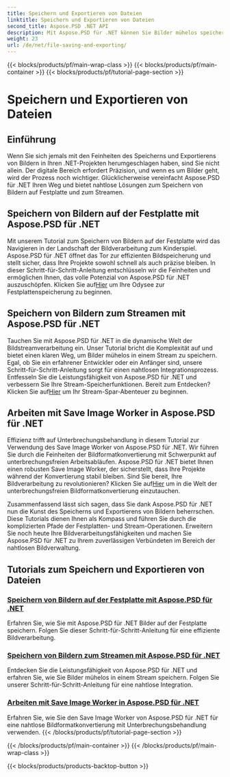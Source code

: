 ```yaml
---
title: Speichern und Exportieren von Dateien
linktitle: Speichern und Exportieren von Dateien
second_title: Aspose.PSD .NET API
description: Mit Aspose.PSD für .NET können Sie Bilder mühelos speichern und exportieren. Folgen Sie unseren Schritt-für-Schritt-Tutorials für effiziente Festplatten- und Streamvorgänge.
weight: 23
url: /de/net/file-saving-and-exporting/
---
```


{{< blocks/products/pf/main-wrap-class >}}
{{< blocks/products/pf/main-container >}}
{{< blocks/products/pf/tutorial-page-section >}}

# Speichern und Exportieren von Dateien

## Einführung

Wenn Sie sich jemals mit den Feinheiten des Speicherns und Exportierens von Bildern in Ihren .NET-Projekten herumgeschlagen haben, sind Sie nicht allein. Der digitale Bereich erfordert Präzision, und wenn es um Bilder geht, wird der Prozess noch wichtiger. Glücklicherweise vereinfacht Aspose.PSD für .NET Ihren Weg und bietet nahtlose Lösungen zum Speichern von Bildern auf Festplatte und zum Streamen.

## Speichern von Bildern auf der Festplatte mit Aspose.PSD für .NET

 Mit unserem Tutorial zum Speichern von Bildern auf der Festplatte wird das Navigieren in der Landschaft der Bildverarbeitung zum Kinderspiel. Aspose.PSD für .NET öffnet das Tor zur effizienten Bildspeicherung und stellt sicher, dass Ihre Projekte sowohl schnell als auch präzise bleiben. In dieser Schritt-für-Schritt-Anleitung entschlüsseln wir die Feinheiten und ermöglichen Ihnen, das volle Potenzial von Aspose.PSD für .NET auszuschöpfen. Klicken Sie auf[Hier](./save-images-to-disk/) um Ihre Odysee zur Festplattenspeicherung zu beginnen.

## Speichern von Bildern zum Streamen mit Aspose.PSD für .NET

Tauchen Sie mit Aspose.PSD für .NET in die dynamische Welt der Bildstreamverarbeitung ein. Unser Tutorial bricht die Komplexität auf und bietet einen klaren Weg, um Bilder mühelos in einem Stream zu speichern. Egal, ob Sie ein erfahrener Entwickler oder ein Anfänger sind, unsere Schritt-für-Schritt-Anleitung sorgt für einen nahtlosen Integrationsprozess. Entfesseln Sie die Leistungsfähigkeit von Aspose.PSD für .NET und verbessern Sie Ihre Stream-Speicherfunktionen. Bereit zum Entdecken? Klicken Sie auf[Hier](./save-images-to-stream/) um Ihr Stream-Spar-Abenteuer zu beginnen.

## Arbeiten mit Save Image Worker in Aspose.PSD für .NET

 Effizienz trifft auf Unterbrechungsbehandlung in diesem Tutorial zur Verwendung des Save Image Worker von Aspose.PSD für .NET. Wir führen Sie durch die Feinheiten der Bildformatkonvertierung mit Schwerpunkt auf unterbrechungsfreien Arbeitsabläufen. Aspose.PSD für .NET bietet Ihnen einen robusten Save Image Worker, der sicherstellt, dass Ihre Projekte während der Konvertierung stabil bleiben. Sind Sie bereit, Ihre Bildverarbeitung zu revolutionieren? Klicken Sie auf[Hier](./save-image-worker/) um in die Welt der unterbrechungsfreien Bildformatkonvertierung einzutauchen.

Zusammenfassend lässt sich sagen, dass Sie dank Aspose.PSD für .NET nun die Kunst des Speicherns und Exportierens von Bildern beherrschen. Diese Tutorials dienen Ihnen als Kompass und führen Sie durch die komplizierten Pfade der Festplatten- und Stream-Operationen. Erweitern Sie noch heute Ihre Bildverarbeitungsfähigkeiten und machen Sie Aspose.PSD für .NET zu Ihrem zuverlässigen Verbündeten im Bereich der nahtlosen Bildverwaltung.

## Tutorials zum Speichern und Exportieren von Dateien
### [Speichern von Bildern auf der Festplatte mit Aspose.PSD für .NET](./save-images-to-disk/)
Erfahren Sie, wie Sie mit Aspose.PSD für .NET Bilder auf der Festplatte speichern. Folgen Sie dieser Schritt-für-Schritt-Anleitung für eine effiziente Bildverarbeitung.
### [Speichern von Bildern zum Streamen mit Aspose.PSD für .NET](./save-images-to-stream/)
Entdecken Sie die Leistungsfähigkeit von Aspose.PSD für .NET und erfahren Sie, wie Sie Bilder mühelos in einem Stream speichern. Folgen Sie unserer Schritt-für-Schritt-Anleitung für eine nahtlose Integration.
### [Arbeiten mit Save Image Worker in Aspose.PSD für .NET](./save-image-worker/)
Erfahren Sie, wie Sie den Save Image Worker von Aspose.PSD für .NET für eine nahtlose Bildformatkonvertierung mit Unterbrechungsbehandlung verwenden.
{{< /blocks/products/pf/tutorial-page-section >}}

{{< /blocks/products/pf/main-container >}}
{{< /blocks/products/pf/main-wrap-class >}}

{{< blocks/products/products-backtop-button >}}
